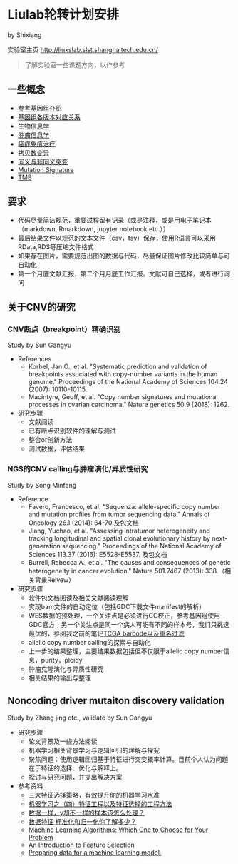 # Liulab轮转计划安排

by Shixiang

实验室主页 <http://liuxslab.slst.shanghaitech.edu.cn/>

> 了解实验室一些课题方向，以作参考


## 一些概念

* [参考基因组介绍](https://notes.zz-zigzag.com/2016/10/reference-genome)
* [基因组各版本对应关系](http://www.bio-info-trainee.com/1469.html)
* [生物信息学](https://en.wikipedia.org/wiki/Bioinformatics)
* [肿瘤信息学](https://en.wikipedia.org/wiki/Oncogenomics)
* [癌症免疫治疗](https://en.wikipedia.org/wiki/Cancer_immunotherapy)
* [拷贝数变异](https://en.wikipedia.org/wiki/Copy-number_variation)
* [同义与非同义突变](https://en.wikipedia.org/wiki/Synonymous_substitution)
* [Mutation Signature](https://en.wikipedia.org/wiki/Mutational_signatures)
* [TMB](http://www.globecancer.com/azzx/show.php?itemid=3979)

## 要求

* 代码尽量简洁规范，重要过程留有记录（或是注释，或是用电子笔记本（markdown, Rmarkdown, jupyter notebook etc.））
* 最后结果文件以规范的文本文件（csv，tsv）保存，使用R语言可以采用RData,RDS等压缩文件格式
* 如果存在图片，需要规范出图的数据与代码，尽量保证图片修改比较简单与可自动化
* 第一个月底文献汇报，第二个月月底工作汇报。文献可自己选择，或者进行询问

## 关于CNV的研究

### CNV断点（breakpoint）精确识别

Study by Sun Gangyu

* References 
  * Korbel, Jan O., et al. "Systematic prediction and validation of breakpoints associated with copy-number variants in the human genome." Proceedings of the National Academy of Sciences 104.24 (2007): 10110-10115.
  * Macintyre, Geoff, et al. "Copy number signatures and mutational processes in ovarian carcinoma." Nature genetics 50.9 (2018): 1262.
* 研究步骤
  * 文献阅读
  * 已有断点识别软件的理解与测试
  * 整合or创新方法
  * 测试数据，评估结果

### NGS的CNV calling与肿瘤演化/异质性研究

Study by Song Minfang

* Reference
  * Favero, Francesco, et al. "Sequenza: allele-specific copy number and mutation profiles from tumor sequencing data." Annals of Oncology 26.1 (2014): 64-70.及包文档
  * Jiang, Yuchao, et al. "Assessing intratumor heterogeneity and tracking longitudinal and spatial clonal evolutionary history by next-generation sequencing." Proceedings of the National Academy of Sciences 113.37 (2016): E5528-E5537. 及包文档
  * Burrell, Rebecca A., et al. "The causes and consequences of genetic heterogeneity in cancer evolution." Nature 501.7467 (2013): 338.（相关背景Reivew）
* 研究步骤
  * 软件包文档阅读及相关文献阅读理解
  * 实现bam文件的自动定位（包括GDC下载文件manifest的解析）
  * WES数据的预处理，一个关注点是必须进行GC校正，参考基因组使用GDC官方；另一个关注点是同一个病人可能有不同的样本号，我们只挑选最优的，参阅我之前的笔记[TCGA barcode以及重名过滤](https://www.jianshu.com/p/74c36463a97e)
  * allelic copy number calling的探索与自动化
  * 上一步的结果整理，主要结果数据包括但不仅限于allelic copy number信息，purity，ploidy
  * 肿瘤克隆演化与异质性研究
  * 相关结果的输出与整理

## Noncoding driver mutaiton discovery validation

Study by Zhang jing etc., validate by Sun Gangyu

* 研究步骤
  * 论文背景及一些方法阅读
  * 机器学习相关背景学习与逻辑回归的理解与探究
  * 聚焦问题：使用逻辑回归基于特征进行突变概率计算。目前个人认为问题在于特征的选择、优化与解释上。
  * 探讨与研究问题，并提出解决方案
* 参考资料
  * [三大特征选择策略，有效提升你的机器学习水准](https://www.jiqizhixin.com/articles/2017-10-23-2)
  * [机器学习之（四）特征工程以及特征选择的工程方法](https://blog.csdn.net/boon_228/article/details/51749646)
  * [数据一样，y却不一样的样本该怎么处理？](http://sofasofa.io/forum_main_post.php?postid=1002044)
  * [数据特征 标准化和归一化你了解多少？](https://www.tinymind.cn/articles/1217)
  * [Machine Learning Algorithms: Which One to Choose for Your Problem](https://blog.statsbot.co/machine-learning-algorithms-183cc73197c)
  * [An Introduction to Feature Selection](https://machinelearningmastery.com/an-introduction-to-feature-selection/)
  * [Preparing data for a machine learning model.](https://www.jeremyjordan.me/preparing-data-for-a-machine-learning-model/)



